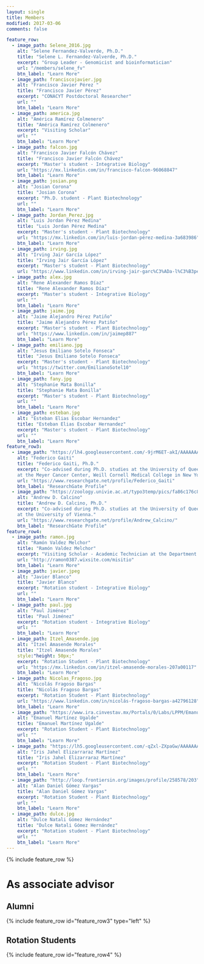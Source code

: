 ```yaml
---
layout: single
title: Members
modified: 2017-03-06
comments: false

feature_row:
  - image_path: Selene_2016.jpg
    alt: "Selene Fernandez-Valverde, Ph.D."
    title: "Selene L. Fernandez-Valverde, Ph.D."
    excerpt: "Group Leader - Genomicist and bioinformatician"
    url: "/members/selene_fv"
    btn_label: "Learn More"
  - image_path: franciscojavier.jpg
    alt: "Francisco Javier Pérez "
    title: "Francisco Javier Pérez"
    excerpt: "CONACYT Postdoctoral Researcher"
    url: ""
    btn_label: "Learn More"
  - image_path: america.jpg
    alt: "América Ramírez Colmenero"
    title: "América Ramírez Colmenero"
    excerpt: "Visiting Scholar"
    url: ""
    btn_label: "Learn More"
  - image_path: falcon.jpg
    alt: "Francisco Javier Falcón Chávez"
    title: "Francisco Javier Falcón Chávez"
    excerpt: "Master's student - Integrative Biology"
    url: "https://mx.linkedin.com/in/francisco-falcon-96068847"
    btn_label: "Learn More"
  - image_path: josian.png 
    alt: "Josian Corona"
    title: "Josian Corona"
    excerpt: "Ph.D. student - Plant Biotechnology"
    url: ""
    btn_label: "Learn More"
  - image_path: Jordan_Perez.jpg
    alt: "Luis Jordan Pérez Medina"
    title: "Luis Jordan Pérez Medina"
    excerpt: "Master's student - Plant Biotechnology"
    url: "https://mx.linkedin.com/in/luis-jordan-pérez-medina-3a683986"
    btn_label: "Learn More"
  - image_path: irving.jpg
    alt: "Irving Jair García López"
    title: "Irving Jair García López"
    excerpt: "Master's student - Plant Biotechnology"
    url: "https://www.linkedin.com/in/irving-jair-garc%C3%ADa-l%C3%B3pez-299399ba"
  - image_path: alex.jpg
    alt: "Rene Alexander Ramos Díaz"
    title: "Rene Alexander Ramos Díaz"
    excerpt: "Master's student - Integrative Biology"
    url: ""
    btn_label: "Learn More"
  - image_path: jaime.jpg
    alt: "Jaime Alejandro Pérez Patiño"
    title: "Jaime Alejandro Pérez Patiño"
    excerpt: "Master's student - Plant Biotechnology"
    url: "https://www.linkedin.com/in/jaimep887"
    btn_label: "Learn More"
  - image_path: emiliano.jpg
    alt: "Jesus Emiliano Sotelo Fonseca"
    title: "Jesus Emiliano Sotelo Fonseca"
    excerpt: "Master's student - Plant Biotechnology"
    url: "https://twitter.com/EmilianoSotel10"
    btn_label: "Learn More"
  - image_path: fany.jpg
    alt: "Stephanie Mata Bonilla"
    title: "Stephanie Mata Bonilla"
    excerpt: "Master's student - Plant Biotechnology"
    url: ""
    btn_label: "Learn More"
  - image_path: esteban.jpg
    alt: "Esteban Elias Escobar Hernandez"
    title: "Esteban Elias Escobar Hernandez"
    excerpt: "Master's student - Plant Biotechnology"
    url: ""
    btn_label: "Learn More"
feature_row3:
  - image_path: "https://lh4.googleusercontent.com/-9jrM6ET-akI/AAAAAAAAAAI/AAAAAAAAABA/lYx5CMUd9KY/photo.jpg"
    alt: "Federico Gaiti"
    title: "Federico Gaiti, Ph.D."
    excerpt: "Co-advised during Ph.D. studies at the University of Queensland. Currently a Postdoctoral Researcher
    at the Meyer Cancer Center, Weill Cornell Medical College in New York, USA."
    url: "https://www.researchgate.net/profile/Federico_Gaiti"
    btn_label: "ResearchGate Profile"
  - image_path: "https://zoology.univie.ac.at/typo3temp/pics/fa86c176c8.jpg"
    alt: "Andrew D. Calcino"
    title: "Andrew D. Calcino, Ph.D."
    excerpt: "Co-advised during Ph.D. studies at the University of Queensland. Currently a Postdoctoral Researcher
    at the University of Vienna."
    url: "https://www.researchgate.net/profile/Andrew_Calcino/"
    btn_label: "ResearchGate Profile"
feature_row4:
  - image_path: ramon.jpg
    alt: "Ramón Valdez Melchor"
    title: "Ramón Valdez Melchor"
    excerpt: "Visiting Scholar - Academic Technician at the Department of Health Sciences, Sonora University."
    url: "http://ramon0387.wixsite.com/misitio"
    btn_label: "Learn More"
  - image_path: javier.jpeg
    alt: "Javier Blanco"
    title: "Javier Blanco"
    excerpt: "Rotation student - Integrative Biology"
    url: ""
    btn_label: "Learn More"
  - image_path: paul.jpg
    alt: "Paul Jiménez"
    title: "Paul Jiménez"
    excerpt: "Rotation student - Integrative Biology"
    url: ""
    btn_label: "Learn More"
  - image_path: Itzel_Amasende.jpg
    alt: "Itzel Amasende Morales"   
    title: "Itzel Amasende Morales"
    style:"height: 50px;"
    excerpt: "Rotation Student - Plant Biotechnology"
    url: "https://mx.linkedin.com/in/itzel-amasende-morales-207a00117"
    btn_label: "Learn More"
  - image_path: Nicolas_Fragoso.jpg
    alt: "Nicolás Fragoso Bargas"
    title: "Nicolás Fragoso Bargas"
    excerpt: "Rotation Student - Plant Biotechnology"
    url: "https://www.linkedin.com/in/nicolás-fragoso-bargas-a42796128"
    btn_label: "Learn More"
  - image_path: "https://www.ira.cinvestav.mx/Portals/0/Labs/LPPM/Emanuel_Cara.jpg"
    alt: "Emanuel Martínez Ugalde"
    title: "Emanuel Martínez Ugalde"
    excerpt: "Rotation Student - Plant Biotechnology"
    url: ""
    btn_label: "Learn More"
  - image_path: "https://lh5.googleusercontent.com/-qZxl-ZXpaGw/AAAAAAAAAAI/AAAAAAAAAA4/CTUk_H8_zaI/photo.jpg"
    alt: "Iris Jahel Elizarraraz Martínez"
    title: "Iris Jahel Elizarraraz Martínez"
    excerpt: "Rotation Student - Plant Biotechnology"
    url: ""
    btn_label: "Learn More"
  - image_path: "http://loop.frontiersin.org/images/profile/258578/203"
    alt: "Alan Daniel Gómez Vargas"
    title: "Alan Daniel Gómez Vargas"
    excerpt: "Rotation Student - Plant Biotechnology"
    url: ""
    btn_label: "Learn More"
  - image_path: dulce.jpg
    alt: "Dulce Natali Gómez Hernández"
    title: "Dulce Natali Gómez Hernández"
    excerpt: "Rotation student - Plant Biotechnology"
    url: ""
    btn_label: "Learn More" 
---
```


{% include feature_row %}

# As associate advisor

## Alumni 
{% include feature_row id="feature_row3" type="left" %}

## Rotation Students

{% include feature_row id="feature_row4" %}

